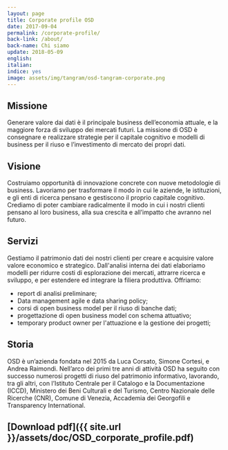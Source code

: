 ```yaml
---
layout: page
title: Corporate profile OSD
date: 2017-09-04
permalink: /corporate-profile/
back-link: /about/
back-name: Chi siamo
update: 2018-05-09
english:
italian:
indice: yes
image: assets/img/tangram/osd-tangram-corporate.png
---
```

<a id="1"></a>
## Missione
Generare valore dai dati è il principale business dell’economia attuale, e la maggiore forza di sviluppo dei mercati futuri. La missione di OSD è consegnare e realizzare strategie per il capitale cognitivo e modelli di business per il riuso e l’investimento di mercato dei propri dati.

<a id="2"></a>
## Visione
Costruiamo opportunità di innovazione concrete con nuove metodologie di business. Lavoriamo per trasformare il modo in cui le aziende, le istituzioni, e gli enti di ricerca pensano e gestiscono il proprio capitale cognitivo. Crediamo di poter cambiare radicalmente il modo in cui i nostri clienti pensano al loro business, alla sua crescita e all’impatto che avranno nel futuro.

<a id="2"></a>
## Servizi
Gestiamo il patrimonio dati dei nostri clienti per creare e acquisire valore valore economico e strategico. Dall'analisi interna dei dati elaboriamo modelli per ridurre costi di esplorazione dei mercati, attrarre ricerca e sviluppo, e per estendere ed integrare la filiera produttiva. Offriamo:
- report di analisi preliminare;
- Data management agile e data sharing policy;
- corsi di open business model per il riuso di banche dati;
- progettazione di open business model con schema attuativo;
- temporary product owner per l'attuazione e la gestione dei progetti;

## Storia
OSD è un’azienda fondata nel 2015 da Luca Corsato, Simone Cortesi, e Andrea Raimondi. Nell’arco dei primi tre anni di attività OSD ha seguito con successo numerosi progetti di riuso del patrimonio informativo, lavorando, tra gli altri, con l’Istituto Centrale per il Catalogo e la Documentazione (ICCD), Ministero dei Beni Culturali e del Turismo, Centro Nazionale delle Ricerche (CNR), Comune di Venezia, Accademia dei Georgofili e Transparency International.

## [Download pdf]({{ site.url }}/assets/doc/OSD_corporate_profile.pdf)
